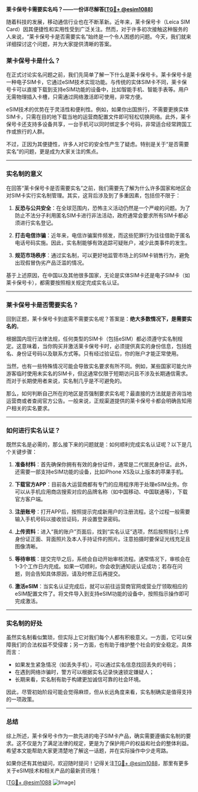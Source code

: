**莱卡保号卡需要实名吗？——一份详尽解答[[TG💪+ @esim1088](https://t.me/s/esim1088)]**

随着科技的发展，移动通信行业也在不断革新。近年来，莱卡保号卡（Leica SIM Card）因其便捷性和实用性受到广泛关注。然而，对于许多初次接触这种服务的人来说，“莱卡保号卡是否需要实名”始终是一个令人困惑的问题。今天，我们就来详细探讨这个问题，并为大家提供清晰的答案。

### 莱卡保号卡是什么？

在正式讨论实名问题之前，我们先简单了解一下什么是莱卡保号卡。莱卡保号卡是一种电子SIM卡，它通过eSIM技术实现功能。与传统的实体SIM卡不同，莱卡保号卡可以直接下载到支持eSIM功能的设备中，比如智能手机、智能手表等。用户无需物理插入卡槽，只需通过网络激活即可使用，非常方便。

eSIM技术的优势在于灵活性和便利性。例如，如果你出国旅行，不需要更换实体SIM卡，只需在目的地下载当地的运营商配置文件即可轻松切换网络。此外，莱卡保号卡还支持多设备共享，一台手机可以同时绑定多个号码，非常适合经常跨国工作或旅行的人群。

不过，正因为其便捷性，许多人对它的安全性产生了疑虑。特别是关于“是否需要实名”的问题，更是成为大家关注的焦点。

---

### 实名制的意义

在回答“莱卡保号卡是否需要实名”之前，我们需要先了解为什么许多国家和地区会对SIM卡实行实名制管理。其实，这背后涉及到了多重因素，包括但不限于：

1. **反恐与公共安全**：在全球范围内，恐怖主义活动仍然是一个严峻的问题。为了防止不法分子利用匿名SIM卡进行非法活动，政府通常会要求所有SIM卡都必须进行实名登记。
   
2. **打击电信诈骗**：近年来，电信诈骗案件频发，而这些犯罪行为往往借助于匿名电话号码实施。因此，实名制能够有效追踪可疑账户，减少此类事件的发生。

3. **规范市场秩序**：通过实名制，可以更好地监管市场上的SIM卡销售行为，避免出现假冒伪劣产品泛滥的情况。

基于上述原因，在中国以及其他很多国家，无论是实体SIM卡还是电子SIM卡（如莱卡保号卡），都需要按照相关规定完成实名认证。

---

### 莱卡保号卡是否需要实名？

回到正题，莱卡保号卡到底需不需要实名呢？答案是：**绝大多数情况下，是需要实名的**。

根据国内现行法律法规，任何类型的SIM卡（包括eSIM）都必须遵守实名制规定。这意味着，当你购买并激活莱卡保号卡时，必须提供真实的身份信息，包括姓名、身份证号码以及联系方式等。只有经过验证后，你的账户才能正常使用。

当然，也有一些特殊情况可能会导致实名要求有所不同。例如，某些国家可能允许游客临时使用未实名的SIM卡，但这通常仅限于短期访问且不涉及长期通信需求。而对于长期使用者来说，实名制几乎是不可避免的。

那么，如何判断自己所在的地区是否强制要求实名呢？最直接的方法就是咨询当地运营商或者查阅官方公告。一般来说，正规渠道提供的莱卡保号卡都会明确告知用户相关的实名要求。

---

### 如何进行实名认证？

既然实名是必需的，那么接下来的问题就是：如何顺利完成实名认证呢？以下是几个关键步骤：

1. **准备材料**：首先确保你拥有有效的身份证件，通常是二代居民身份证。此外，还需要一部支持eSIM功能的设备，比如iPhone XS及以上版本的苹果手机。

2. **下载官方APP**：目前各大运营商都有专门的应用程序用于处理eSIM业务。你可以从手机应用商店搜索对应的品牌名称（如中国移动、中国联通等），下载官方客户端。

3. **注册账号**：打开APP后，按照提示完成新用户的注册流程。这个过程一般需要输入手机号码以接收验证码，并设置登录密码。

4. **上传资料**：进入“我的账户”页面后，找到“实名认证”选项，然后按照指引上传身份证正面、背面照片及本人手持证件的照片。注意拍摄时要保证光线充足且图像清晰。

5. **等待审核**：提交完毕之后，系统会自动开始审核流程。通常情况下，审核会在1-3个工作日内完成。如果一切顺利，你会收到通知说认证成功；若存在问题，则会告知具体原因，请及时修正后再提交。

6. **激活eSIM**：当实名认证完成后，就可以前往运营商官网或营业厅领取相应的eSIM配置文件了。将文件导入到支持eSIM功能的设备中，按照指示操作即可完成激活。

---

### 实名制的好处

虽然实名制看似繁琐，但实际上它对我们每个人都有积极意义。一方面，它可以保障我们的合法权益不受侵害；另一方面，也有助于维护整个社会的安全稳定。具体而言：

- 如果发生紧急情况（如丢失手机），可以通过实名信息找回丢失的号码；
- 在遇到网络诈骗时，警方可以根据实名记录快速锁定嫌疑人；
- 长期来看，实名制有助于构建更加诚信可靠的社会环境。

因此，尽管初始阶段可能会觉得麻烦，但从长远角度来看，实名制确实是值得支持的一项政策。

---

### 总结

综上所述，莱卡保号卡作为一款先进的电子SIM卡产品，确实需要遵循实名制的要求。这不仅是为了满足法律的规定，更是为了保护用户的权益和社会的整体利益。希望本文能帮助大家更清楚地了解这一话题，并在实际操作中少走弯路。

如果你还有其他疑问，欢迎随时提问！记得关注[TG💪+ @esim1088](https://t.me/s/esim1088)，那里有更多关于eSIM技术和相关产品的最新资讯哦！

[[TG💪+ @esim1088](https://t.me/s/esim1088) ![Image](https://i.postimg.cc/4NQfJmqS/Snipaste-2025-05-13-00-14-12.png)]